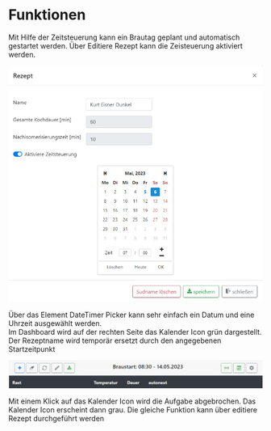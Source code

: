 # Funktionen

Mit Hilfe der Zeitsteuerung kann ein Brautag geplant und automatisch gestartet werden. Über Editiere Rezept kann die Zeisteuerung aktiviert werden.

![Zeitsteuerung](/docs/img/Zeitsteuerung.jpg)

Über das Element DateTimer Picker kann sehr einfach ein Datum und eine Uhrzeit ausgewählt werden.\
Im Dashboard wird auf der rechten Seite das Kalender Icon grün dargestellt. Der Rezeptname wird temporär ersetzt durch den angegebenen Startzeitpunkt

![Zeitsteuerung](/docs/img/Zeitsteuerung2.jpg)

Mit einem Klick auf das Kalender Icon wird die Aufgabe abgebrochen. Das Kalender Icon erscheint dann grau. Die gleiche Funktion kann über editiere Rezept durchgeführt werden
